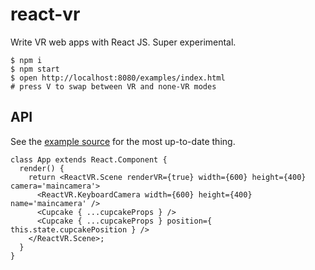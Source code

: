# react-vr

Write VR web apps with React JS. Super experimental.

```
$ npm i
$ npm start
$ open http://localhost:8080/examples/index.html
# press V to swap between VR and none-VR modes
```

## API

See the [example source](examples/index.js) for the most up-to-date thing.

```
class App extends React.Component {
  render() {
    return <ReactVR.Scene renderVR={true} width={600} height={400} camera='maincamera'>
      <ReactVR.KeyboardCamera width={600} height={400} name='maincamera' />
      <Cupcake { ...cupcakeProps } />
      <Cupcake { ...cupcakeProps } position={ this.state.cupcakePosition } />
    </ReactVR.Scene>;
  }
}
```
